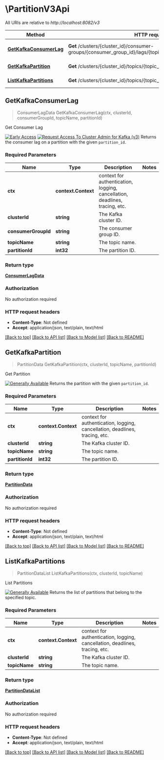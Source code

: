 # \PartitionV3Api

All URIs are relative to *http://localhost:8082/v3*

Method | HTTP request | Description
------------- | ------------- | -------------
[**GetKafkaConsumerLag**](PartitionV3Api.md#GetKafkaConsumerLag) | **Get** /clusters/{cluster_id}/consumer-groups/{consumer_group_id}/lags/{topic_name}/partitions/{partition_id} | Get Consumer Lag
[**GetKafkaPartition**](PartitionV3Api.md#GetKafkaPartition) | **Get** /clusters/{cluster_id}/topics/{topic_name}/partitions/{partition_id} | Get Partition
[**ListKafkaPartitions**](PartitionV3Api.md#ListKafkaPartitions) | **Get** /clusters/{cluster_id}/topics/{topic_name}/partitions | List Partitions



## GetKafkaConsumerLag

> ConsumerLagData GetKafkaConsumerLag(ctx, clusterId, consumerGroupId, topicName, partitionId)

Get Consumer Lag

[![Early Access](https://img.shields.io/badge/Lifecycle%20Stage-Early%20Access-%2345c6e8)](#section/Versioning/API-Lifecycle-Policy) [![Request Access To Cluster Admin for Kafka (v3)](https://img.shields.io/badge/-Request%20Access%20To%20Cluster%20Admin%20For%20Kafka%20v3-%23bc8540)](mailto:ccloud-rest-api+consumer-lag-earlyaccess@confluent.io?subject=Request%20to%20join%20v3%20API%20Early%20Access&body=I%E2%80%99d%20like%20to%20join%20the%20Confluent%20Cluster%20Admin%20For%20Kafka%20v3%20Early%20Access%20to%20provide%20early%20feedback%20on%20consumer%20lag%20apis%21%20My%20Cloud%20Organization%20ID%20is%20%3Cretrieve%20from%20https%3A//confluent.cloud/settings/billing/payment%3E.)  Returns the consumer lag on a partition with the given `partition_id`.

### Required Parameters


Name | Type | Description  | Notes
------------- | ------------- | ------------- | -------------
**ctx** | **context.Context** | context for authentication, logging, cancellation, deadlines, tracing, etc.
**clusterId** | **string**| The Kafka cluster ID. | 
**consumerGroupId** | **string**| The consumer group ID. | 
**topicName** | **string**| The topic name. | 
**partitionId** | **int32**| The partition ID. | 

### Return type

[**ConsumerLagData**](ConsumerLagData.md)

### Authorization

No authorization required

### HTTP request headers

- **Content-Type**: Not defined
- **Accept**: application/json, text/plain, text/html

[[Back to top]](#) [[Back to API list]](../README.md#documentation-for-api-endpoints)
[[Back to Model list]](../README.md#documentation-for-models)
[[Back to README]](../README.md)


## GetKafkaPartition

> PartitionData GetKafkaPartition(ctx, clusterId, topicName, partitionId)

Get Partition

[![Generally Available](https://img.shields.io/badge/Lifecycle%20Stage-Generally%20Available-%2345c6e8)](#section/Versioning/API-Lifecycle-Policy)  Returns the partition with the given `partition_id`.

### Required Parameters


Name | Type | Description  | Notes
------------- | ------------- | ------------- | -------------
**ctx** | **context.Context** | context for authentication, logging, cancellation, deadlines, tracing, etc.
**clusterId** | **string**| The Kafka cluster ID. | 
**topicName** | **string**| The topic name. | 
**partitionId** | **int32**| The partition ID. | 

### Return type

[**PartitionData**](PartitionData.md)

### Authorization

No authorization required

### HTTP request headers

- **Content-Type**: Not defined
- **Accept**: application/json, text/plain, text/html

[[Back to top]](#) [[Back to API list]](../README.md#documentation-for-api-endpoints)
[[Back to Model list]](../README.md#documentation-for-models)
[[Back to README]](../README.md)


## ListKafkaPartitions

> PartitionDataList ListKafkaPartitions(ctx, clusterId, topicName)

List Partitions

[![Generally Available](https://img.shields.io/badge/Lifecycle%20Stage-Generally%20Available-%2345c6e8)](#section/Versioning/API-Lifecycle-Policy)  Returns the list of partitions that belong to the specified topic.

### Required Parameters


Name | Type | Description  | Notes
------------- | ------------- | ------------- | -------------
**ctx** | **context.Context** | context for authentication, logging, cancellation, deadlines, tracing, etc.
**clusterId** | **string**| The Kafka cluster ID. | 
**topicName** | **string**| The topic name. | 

### Return type

[**PartitionDataList**](PartitionDataList.md)

### Authorization

No authorization required

### HTTP request headers

- **Content-Type**: Not defined
- **Accept**: application/json, text/plain, text/html

[[Back to top]](#) [[Back to API list]](../README.md#documentation-for-api-endpoints)
[[Back to Model list]](../README.md#documentation-for-models)
[[Back to README]](../README.md)

